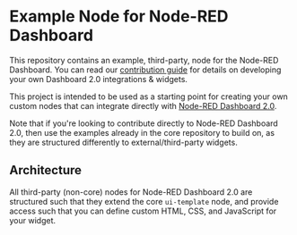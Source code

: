# Example Node for Node-RED Dashboard

This repository contains an example, third-party, node for the Node-RED Dashboard. You can read our [contribution guide](https://dashboard.flowfuse.com/contributing/widgets/third-party.html) for details on developing your own Dashboard 2.0 integrations & widgets.

This project is intended to be used as a starting point for creating your own custom nodes that can integrate directly with [Node-RED Dashboard 2.0](https://github.com/FlowFuse/flowforge-nr-dashboard).

Note that if you're looking to contribute directly to Node-RED Dashboard 2.0, then use the examples already in the core repository to build on, as they are structured differently to external/third-party widgets.

## Architecture

All third-party (non-core) nodes for Node-RED Dashboard 2.0 are structured such that they extend the core `ui-template` node, and provide access such that you can define custom HTML, CSS, and JavaScript for your widget.